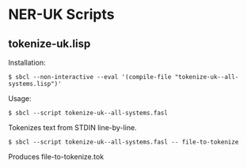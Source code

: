 # NER-UK Scripts

## tokenize-uk.lisp

Installation:

```
$ sbcl --non-interactive --eval '(compile-file "tokenize-uk--all-systems.lisp")'
```

Usage:

```
$ sbcl --script tokenize-uk--all-systems.fasl
```
Tokenizes text from STDIN line-by-line.

```
$ sbcl --script tokenize-uk--all-systems.fasl -- file-to-tokenize
```
Produces file-to-tokenize.tok
